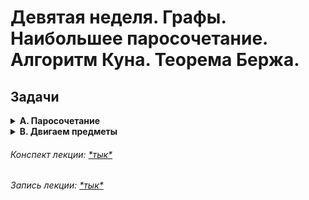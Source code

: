 # Девятая неделя. Графы. Наибольшее паросочетание. Алгоритм Куна. Теорема Бержа.

## Задачи

<details><summary> 
<strong>A. Паросочетание</strong>
</summary>

### A. Паросочетание

**Ограничение времени**: 2 секунды  
**Ограничение памяти**: 64Mb  
**Ввод**: стандартный ввод или input.txt  
**Вывод**: стандартный вывод или output.txt

Двудольным графом называется неориентированный граф (V, E), такой, что его множество вершин V можно разбить на два множества A и B, для которых \(e1 ∈ A, e2 ∈ B\) и , .

Паросочетанием в двудольном графе называется любой набор его несмежных рёбер, то есть такой набор , что для любых двух рёбер \(e1 = (u1, v1), e2 = (u2, v2)\) из S и .

Ваша задача — найти максимальное паросочетание в двудольном графе, то есть паросочетание с максимально возможным числом рёбер.

### Формат ввода
В первой строке записаны два целых числа \(n\) и \(m\) (\(1 \leq n, m \leq 500\)), где \(n\) — число вершин в множестве A, а \(m\) — число вершин в B.

Далее следуют \(n\) строк с описаниями рёбер — i-я вершина из A описана в (i+1)-й строке файла. Каждая из этих строк содержит номера вершин из B, соединённых с i-й вершиной A. Гарантируется, что в графе нет кратных ребер. Вершины в A и B нумеруются независимо (с единицы). Список завершается числом 0.

### Формат вывода
Первая строка выходного файла должна содержать одно целое число \(l\) — количество рёбер в максимальном паросочетании. Далее следуют \(l\) строк, в каждой из которых должны быть два целых числа \(u_j\) и \(v_j\) — концы рёбер паросочетания в A и B соответственно.

### Пример

**Ввод**
```
2 2
1 2 0
2 0
```

**Вывод**
```
2
1 1
2 2
```

###### *Решение: [\*тык\*](a.cpp) (не доделано)*

</details>

<details><summary> 
<strong>B. Двигаем предметы</strong>
</summary>

### B. Двигаем предметы

**Ограничение времени**: 2 секунды  
**Ограничение памяти**: 512Mb  
**Ввод**: стандартный ввод или input.txt  
**Вывод**: стандартный вывод или output.txt

На плоскости расположены \(n\) предметов, их нужно переместить в заданные \(n\) позиций. При этом не важно, какой предмет какую из них займет. Для каждого предмета известна максимальная скорость, с которой его можно перемещать, при этом перемещать все предметы можно одновременно. Найдите минимальное время, за которое можно переместить предметы на заданные места.

### Формат ввода
В первой строке записано число \(n\) (\(1 \leq n \leq 50\)), в следующих \(n\) строках содержатся описания предметов, в \(i\)-й из которых, находится три числа координаты \(x_i, y_i\) (\(1 \leq x_i, y_i \leq 1000\)) и максимальная скорость \(v_i\) (\(1 \leq v_i \leq 10\)) \(i\)-го предмета соответственно. В следующих \(n\) строках содержатся описания финальных позиций, в \(i\)-й из которых, заданы координаты \(a_i, b_i\) (\(1 \leq a_i, b_i \leq 1000\)) \(i\)-й финальной позиции.

### Формат вывода
Выведите одно число — минимальное время, за которое можно переместить предметы. Погрешность не более \(10^{-4}\).

### Пример 1

**Ввод**:
```
2
0 0 1
0 1 1
1 1
1 0
```

**Вывод**:
```
1.0
```

### Пример 2

**Ввод**:
```
2
0 0 1
0 1 1
1 1
2 1
```

**Вывод**:
```
2.0
```

### Пример 3

**Ввод**:
```
2
0 0 1
5 0 1
5 12
10 12
```

**Вывод**:
```
13.0
```

### Пример 4

**Ввод**:
```
2
0 0 2
5 0 1
5 12
10 12
```

**Вывод**:
```
12.0
```

### Пример 5

**Ввод**:
```
4
78 520 5
827 239 5
620 200 7
809 269 7
986 496
754 745
772 375
44 223
```

**Вывод**:
```
68.45242650102003
```

</details>

###### *Конспект лекции: [\*тык\*](aads-lecture-9.pdf)*
###### *Запись лекции: [\*тык\*](https://youtu.be/Eg3-BUmAbQM)*